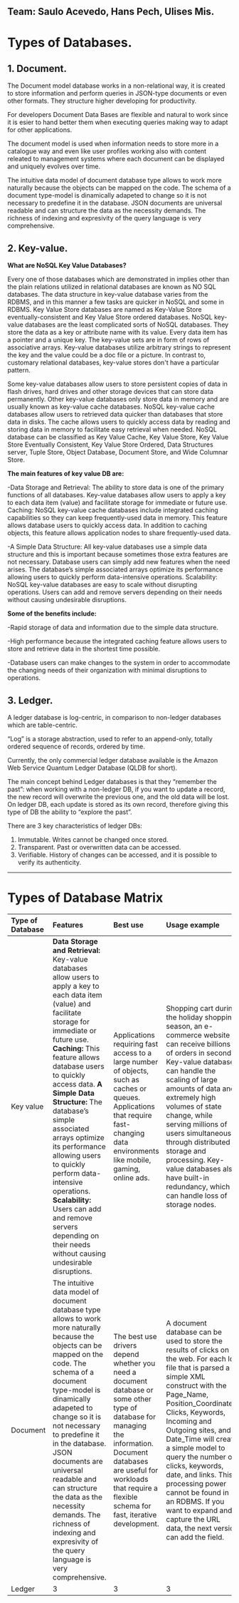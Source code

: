 **Team:** Saulo Acevedo, Hans Pech, Ulises Mis.
--------------------------
# Types of Databases.

## 1. Document.
The Document model database works in a non-relational way, it is created to store information and perform queries in JSON-type documents or even other formats. They structure higher developing for productivity. 

For developers Document Data Bases are flexible and natural to work since it is esier to hand better them when executing queries making way to adapt for other applications. 

The document model is used when information needs to store more in a catalogue way and even like user profiles working also with content releated to management systems where each document can be displayed and uniquely evolves over time.

The intuitive data model of document database type allows to work more naturally because the objects can be mapped on the code. The schema of a document type-model is dinamically adapeted to change so it is not necessary to predefine it in the database. JSON documents are universal readable and can structure the data as the necessity demands. The richness of indexing and expresivity of the query language is very comprehensive.


## 2. Key-value.
**What are NoSQL Key Value Databases?** 

Every one of those databases which are demonstrated in implies other than the plain relations utilized in relational databases are known as NO SQL databases. The data structure in key-value database varies from the RDBMS, and in this manner a few tasks are quicker in NoSQL and some in RDBMS. Key Value Store databases are named as Key-Value Store eventually-consistent and Key Value Store ordered databases. 
NoSQL key-value databases are the least complicated sorts of NoSQL databases. They store the data as a key or attribute name with its value. Every data item has a pointer and a unique key. The key-value sets are in form of rows of associative arrays. Key-value databases utilize arbitrary strings to represent the key and the value could be a doc file or a picture. In contrast to, customary relational databases, key-value stores don't have a particular pattern.

Some key-value databases allow users to store persistent copies of data in flash drives, hard drives and other storage devices that can store data permanently. Other key-value databases only store data in memory and are usually known as key-value cache databases. NoSQL key-value cache databases allow users to retrieved data quicker than databases that store data in disks. The cache allows users to quickly access data by reading and storing data in memory to facilitate easy retrieval when needed.
NoSQL database can be classified as Key Value Cache, Key Value Store, Key Value Store Eventually Consistent, Key Value Store Ordered, Data Structures server, Tuple Store, Object Database, Document Store, and Wide Columnar Store.

**The main features of key value DB are:**
  
  -Data Storage and Retrieval: The ability to store data is one of the primary functions of all databases. Key-value databases allow users to apply a key to each data item (value) and facilitate storage for immediate or future use.
Caching: NoSQL key-value cache databases include integrated caching capabilities so they can keep frequently-used data in memory. This feature allows database users to quickly access data. In addition to caching objects, this feature allows application nodes to share frequently-used data.
 
 -A Simple Data Structure: All key-value databases use a simple data structure and this is important because sometimes those extra features are not necessary. Database users can simply add new features when the need arises. The database’s simple associated arrays optimize its performance allowing users to quickly perform data-intensive operations.
Scalability: NoSQL key-value databases are easy to scale without disrupting operations. Users can add and remove servers depending on their needs without causing undesirable disruptions.

**Some of the benefits include:**

  -Rapid storage of data and information due to the simple data structure.

  -High performance because the integrated caching feature allows users to store and retrieve data in the shortest time possible.
    
  -Database users can make changes to the system in order to accommodate the changing needs of their organization with minimal disruptions to operations.


## 3. Ledger.
A ledger database is log-centric, in comparison to non-ledger databases which are table-centric. 

“Log” is a storage abstraction, used to refer to an append-only, totally ordered sequence of records, ordered by time. 

Currently, the only commercial ledger database available is the Amazon Web Service Quantum Ledger Database (QLDB for short).

The main concept behind Ledger databases is that they “remember the past”: when working with a non-ledger DB, if you want to update a record, the new record will overwrite the previous one, and the old data will be lost. On ledger DB, each update is stored as its own record, therefore giving this type of DB the ability to “explore the past”.

There are 3 key characteristics of ledger DBs:
  1.	Immutable. Writes cannot be changed once stored.
  2.	Transparent. Past or overwritten data can be accessed.
  3.	Verifiable. History of changes can be accessed, and it is possible to verify its authenticity.
  
--------------------------
# Types of Database Matrix

|Type of Database     |Features    |Best use   |Usage example   |Service example   |
|:-----|:----|:---|:---|:---|
|Key value |**Data Storage and Retrieval:**  Key-value databases allow users to apply a key to each data item (value) and facilitate storage for immediate or future use. **Caching:** This feature allows database users to quickly access data. **A Simple Data Structure:** The database’s simple associated arrays optimize its performance allowing users to quickly perform data-intensive operations. **Scalability:** Users can add and remove servers depending on their needs without causing undesirable disruptions.|   Applications requiring fast access to a large number of objects, such as caches or queues. Applications that require fast-changing data environments like mobile, gaming, online ads.|   Shopping cart during the holiday shopping season, an e-commerce website can receive billions of orders in seconds. Key-value databases can handle the scaling of large amounts of data and extremely high volumes of state change, while serving millions of users simultaneously through distributed storage and processing. Key-value databases also have built-in redundancy, which can handle loss of storage nodes.|  Amazon DynamoDB, Oracle NoSQL Database, InfinityDB, Redis, Aerospike, Oracle Berkeley DB, Riak KV, Voldemort| 
|Document |    The intuitive data model of document database type allows to work more naturally because the objects can be mapped on the code. The schema of a document type-model is dinamically adapeted to change so it is not necessary to predefine it in the database. JSON documents are universal readable and can structure the data as the necessity demands. The richness of indexing and expresivity of the query language is very comprehensive.|   The best use drivers depend whether you need a document database or some other type of database for managing the information. Document databases are useful for workloads that require a flexible schema for fast, iterative development.|   A document database can be used to store the results of clicks on the web. For each log file that is parsed a simple XML construct with the Page_Name, Position_Coordinates, Clicks, Keywords, Incoming and Outgoing sites, and Date_Time will create a simple model to query the number of clicks, keywords, date, and links. This processing power cannot be found in an RDBMS. If you want to expand and capture the URL data, the next version can add the field.|   Allegro graph, ArangoDB, BaseX, Caché, Cloudant, Clusterpoint Database, Couchbase server, Couch DB, CratelO, Cosmos DB, DocumentDB, Elaaticsearch, eXist, Informix.|  
|Ledger |    3|   3|   3|   3|  
